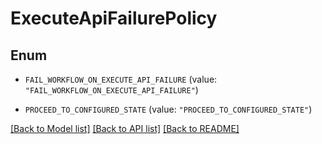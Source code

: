 # ExecuteApiFailurePolicy

## Enum


* `FAIL_WORKFLOW_ON_EXECUTE_API_FAILURE` (value: `"FAIL_WORKFLOW_ON_EXECUTE_API_FAILURE"`)

* `PROCEED_TO_CONFIGURED_STATE` (value: `"PROCEED_TO_CONFIGURED_STATE"`)


[[Back to Model list]](../README.md#documentation-for-models) [[Back to API list]](../README.md#documentation-for-api-endpoints) [[Back to README]](../README.md)


